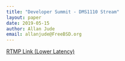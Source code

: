 ```yaml
---
title: "Developer Summit - DMS1110 Stream"
layout: paper
date: 2019-05-15
author: Allan Jude
email: allanjude@FreeBSD.org
---
```

<script type="text/javascript" src="//bsdcan-embed.secdn.net/clappr/0.x/clappr.min.js"></script>
<script type="text/javascript" src="//bsdcan-embed.secdn.net/clappr/0.x/level-selector.min.js"></script>

<div id="se_video"></div>

<script type="text/javascript">
var player = new Clappr.Player({
	source: 'https://bsdcan-hls.secdn.net/bsdcan-live/play/DMS1110.smil/playlist.m3u8?key=bsdcan*-.5cdc082985ff59.83180909&pass=T9FnLqbWmU',
	parentId: "#se_video",
	autoPlay: true ,
	poster: 'https://bsdcan-hls.secdn.net/bsdcan-live/play/DMS1110/thumbnail.jpg',
	width: '720',
	height: '400',
	plugins: {core: [LevelSelector], playback: []},
});
</script>

[RTMP Link (Lower Latency)](rtmp://bsdcan-vsn.secdn.net/bsdcan-live/play/DMS1110)
